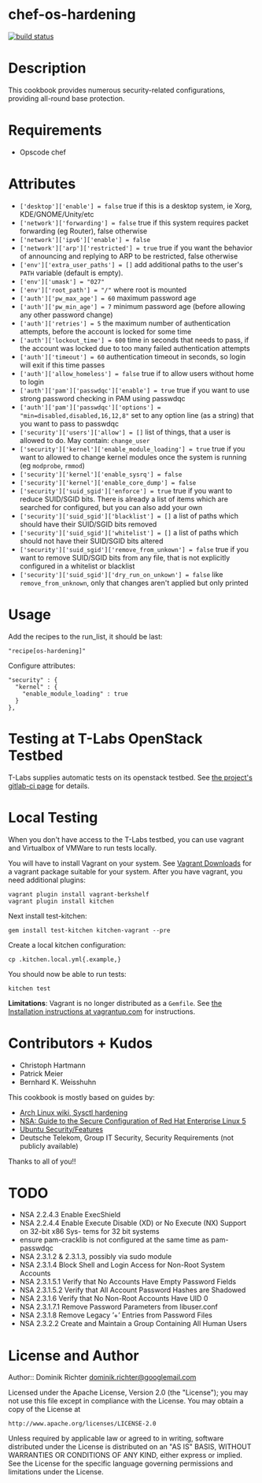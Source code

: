 chef-os-hardening
=================
[![build status](http://ci.tlabscloud.com/projects/4/status.png?ref=master)](http://ci.tlabscloud.com/projects/4?ref=master)

Description
===========

This cookbook provides numerous security-related configurations, providing all-round base protection.

Requirements
============

* Opscode chef

Attributes
==========

* `['desktop']['enable'] = false`
  true if this is a desktop system, ie Xorg, KDE/GNOME/Unity/etc
* `['network']['forwarding'] = false`
  true if this system requires packet forwarding (eg Router), false otherwise
* `['network']['ipv6']['enable'] = false`
* `['network']['arp']['restricted'] = true`
  true if you want the behavior of announcing and replying to ARP to be restricted, false otherwise
* `['env']['extra_user_paths'] = []`
  add additional paths to the user's `PATH` variable (default is empty).
* `['env']['umask'] = "027"`
* `['env']['root_path'] = "/"`
  where root is mounted
* `['auth']['pw_max_age'] = 60`
  maximum password age
* `['auth']['pw_min_age'] = 7`
  minimum password age (before allowing any other password change)
* `['auth']['retries'] = 5`
  the maximum number of authentication attempts, before the account is locked for some time
* `['auth']['lockout_time'] = 600`
  time in seconds that needs to pass, if the account was locked due to too many failed authentication attempts
* `['auth']['timeout'] = 60`
  authentication timeout in seconds, so login will exit if this time passes
* `['auth']['allow_homeless'] = false`
  true if to allow users without home to login
* `['auth']['pam']['passwdqc']['enable'] = true`
  true if you want to use strong password checking in PAM using passwdqc
* `['auth']['pam']['passwdqc']['options'] = "min=disabled,disabled,16,12,8"`
  set to any option line (as a string) that you want to pass to passwdqc
* `['security']['users']['allow'] = []`
  list of things, that a user is allowed to do. May contain: `change_user`
* `['security']['kernel']['enable_module_loading'] = true`
  true if you want to allowed to change kernel modules once the system is running (eg `modprobe`, `rmmod`)
* `['security']['kernel']['enable_sysrq'] = false`
* `['security']['kernel']['enable_core_dump'] = false`
* `['security']['suid_sgid']['enforce'] = true`
  true if you want to reduce SUID/SGID bits. There is already a list of items which are searched for configured, but you can also add your own
* `['security']['suid_sgid']['blacklist'] = []`
  a list of paths which should have their SUID/SGID bits removed
* `['security']['suid_sgid']['whitelist'] = []`
  a list of paths which should not have their SUID/SGID bits altered
* `['security']['suid_sgid']['remove_from_unkown'] = false`
  true if you want to remove SUID/SGID bits from any file, that is not explicitly configured in a whitelist or blacklist
* `['security']['suid_sgid']['dry_run_on_unkown'] = false`
  like `remove_from_unknown`, only that changes aren't applied but only printed


Usage
=====

Add the recipes to the run_list, it should be last:

    "recipe[os-hardening]"

Configure attributes:

    "security" : {
      "kernel" : {
        "enable_module_loading" : true
      }
    },


Testing at T-Labs OpenStack Testbed
===================================

T-Labs supplies automatic tests on its openstack testbed. See [the project's gitlab-ci page](http://ci.tlabscloud.com/projects/4) for details.

Local Testing
=============

When you don't have access to the T-Labs testbed, you can use vagrant and Virtualbox of VMWare to run tests locally.


You will have to install Vagrant on your system. See [Vagrant Downloads](http://downloads.vagrantup.com/) for a vagrant package suitable for your system.
After you have vagrant, you need additional plugins:

    vagrant plugin install vagrant-berkshelf
    vagrant plugin install kitchen

Next install test-kitchen:

    gem install test-kitchen kitchen-vagrant --pre

Create a local kitchen configuration:

    cp .kitchen.local.yml{.example,}

You should now be able to run tests:

    kitchen test

**Limitations**: Vagrant is no longer distributed as a `Gemfile`. See [the Installation instructions at vagrantup.com](http://downloads.vagrantup.com/) for instructions.


Contributors + Kudos
====================

* Christoph Hartmann
* Patrick Meier
* Bernhard K. Weisshuhn

This cookbook is mostly based on guides by:

* [Arch Linux wiki, Sysctl hardening](https://wiki.archlinux.org/index.php/Sysctl)
* [NSA: Guide to the Secure Configuration of Red Hat Enterprise Linux 5](www.nsa.gov/ia/_files/os/redhat/rhel5-guide-i731.pdf)
* [Ubuntu Security/Features](https://wiki.ubuntu.com/Security/Features)
* Deutsche Telekom, Group IT Security, Security Requirements (not publicly available)

Thanks to all of you!!


TODO
====
* NSA 2.2.4.3 Enable ExecShield
* NSA 2.2.4.4 Enable Execute Disable (XD) or No Execute (NX) Support on 32-bit x86 Sys- tems for 32 bit systems
* ensure pam-cracklib is not configured at the same time as pam-passwdqc
* NSA 2.3.1.2 & 2.3.1.3, possibly via sudo module
* NSA 2.3.1.4 Block Shell and Login Access for Non-Root System Accounts
* NSA 2.3.1.5.1 Verify that No Accounts Have Empty Password Fields
* NSA 2.3.1.5.2 Verify that All Account Password Hashes are Shadowed
* NSA 2.3.1.6 Verify that No Non-Root Accounts Have UID 0
* NSA 2.3.1.7.1 Remove Password Parameters from libuser.conf
* NSA 2.3.1.8 Remove Legacy ’+’ Entries from Password Files
* NSA 2.3.2.2 Create and Maintain a Group Containing All Human Users


License and Author
==================
Author:: Dominik Richter <dominik.richter@googlemail.com>

Licensed under the Apache License, Version 2.0 (the "License");
you may not use this file except in compliance with the License.
You may obtain a copy of the License at

    http://www.apache.org/licenses/LICENSE-2.0

Unless required by applicable law or agreed to in writing, software
distributed under the License is distributed on an "AS IS" BASIS,
WITHOUT WARRANTIES OR CONDITIONS OF ANY KIND, either express or implied.
See the License for the specific language governing permissions and
limitations under the License.
